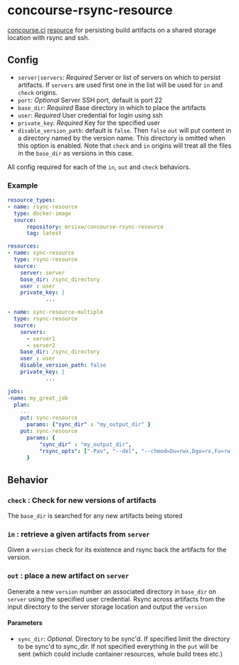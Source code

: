 # concourse-rsync-resource
[concourse.ci](https://concourse.ci/ "concourse.ci Homepage") [resource](https://concourse.ci/implementing-resources.html "Implementing a resource") for persisting build artifacts on a shared storage location with rsync and ssh.

## Config
* `server|servers`: *Required* Server or list of servers on which to persist artifacts. If `servers` are used first one in the list will be used for `in` and `check` origins.
* `port`: *Optional* Server SSH port, default is port 22
* `base_dir`: *Required* Base directory in which to place the artifacts
* `user`: *Required* User credential for login using ssh
* `private_key`: *Required* Key for the specified user
* `disable_version_path`: default is `false`. Then `false` `out` will put content in a directory named by the version name. This directory is omitted when this option is enabled. Note that `check` and `in` origins will treat all the files in the `base_dir` as versions in this case.

All config required for each of the `in`, `out` and `check` behaviors.

### Example

``` yaml
resource_types:
- name: rsync-resource
  type: docker-image
  source:
      repository: mrsixw/concourse-rsync-resource
      tag: latest

resources:
- name: sync-resource
  type: rsync-resource
  source:
    server: server
    base_dir: /sync_directory
    user : user
    private_key: |
            ...

- name: sync-resource-multiple
  type: rsync-resource
  source:
    servers:
      - server1
      - server2
    base_dir: /sync_directory
    user : user
    disable_version_path: false
    private_key: |
            ...

jobs:
-name: my_great_job
  plan:
    ...
    put: sync-resource
      params: {"sync_dir" : "my_output_dir" }
    put: sync-resource
      params: {
          "sync_dir" : "my_output_dir",
          "rsync_opts": ["-Pav", "--del", "--chmod=Du=rwx,Dgo=rx,Fu=rw,Fog=r"]
      }
```

## Behavior
### `check` : Check for new versions of artifacts
The `base_dir` is searched for any new artifacts being stored

### `in` : retrieve a given artifacts from `server`
Given a `version` check for its existence and rsync back the artifacts for the
version.

### `out` : place a new artifact on `server`
Generate a new `version` number an associated directory in `base_dir` on `server`
using the specified user credential. Rsync across artifacts from the input directory to the server storage location and output the `version`
#### Parameters

* `sync_dir`: *Optional.* Directory to be sync'd. If specified limit the directory to be sync'd to sync_dir. If not specified everything in the `put` will be sent (which could include container resources, whole build trees etc.)
